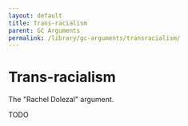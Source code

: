 ```yaml
---
layout: default
title: Trans-racialism
parent: GC Arguments
permalink: /library/gc-arguments/transracialism/
---
```


# Trans-racialism

The "Rachel Dolezal" argument.

TODO
